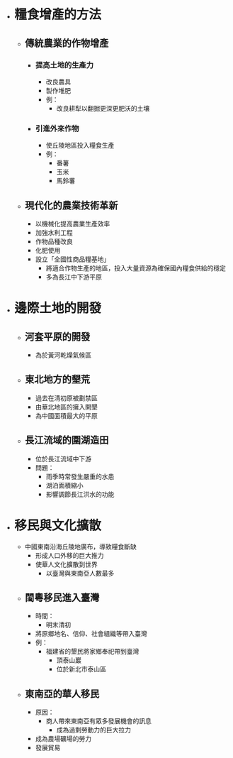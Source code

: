 - # 糧食增產的方法
	- ## 傳統農業的作物增產
		- ### 提高土地的生產力
			- 改良農具
			- 製作堆肥
			- 例：
				- 改良耕犁以翻掘更深更肥沃的土壤
		- ### 引進外來作物
			- 使丘陵地區投入糧食生產
			- 例：
				- 番薯
				- 玉米
				- 馬鈴薯
	- ## 現代化的農業技術革新
		- 以機械化提高農業生產效率
		- 加強水利工程
		- 作物品種改良
		- 化肥使用
		- 設立「全國性商品糧基地」
			- 將適合作物生產的地區，投入大量資源為確保國內糧食供給的穩定
			- 多為長江中下游平原
- # 邊際土地的開發
	- ## 河套平原的開發
		- 為於黃河乾燥氣候區
	- ## 東北地方的墾荒
		- 過去在清初原被劃禁區
		- 由華北地區的擁入開墾
		- 為中國面積最大的平原
	- ## 長江流域的圍湖造田
		- 位於長江流域中下游
		- 問題：
			- 雨季時常發生嚴重的水患
			- 湖泊面積縮小
			- 影響調節長江洪水的功能
- # 移民與文化擴散
	- 中國東南沿海丘陵地廣布，導致糧食斷缺
		- 形成人口外移的巨大推力
		- 使華人文化擴散到世界
			- 以臺灣與東南亞人數最多
	- ## 閩粵移民進入臺灣
		- 時間：
			- 明末清初
		- 將原鄉地名、信仰、社會組織等帶入臺灣
		- 例：
			- 福建省的墾民將家鄉奉祀帶到臺灣
				- 頂泰山巖
				- 位於新北市泰山區
	- ## 東南亞的華人移民
		- 原因：
			- 商人帶來東南亞有眾多發展機會的訊息
				- 成為過剩勞動力的巨大拉力
		- 成為農場礦場的勞力
		- 發展貿易
